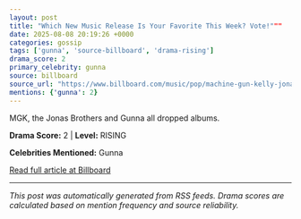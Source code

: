 ```yaml
---
layout: post
title: "Which New Music Release Is Your Favorite This Week? Vote!"""
date: 2025-08-08 20:19:26 +0000
categories: gossip
tags: ['gunna', 'source-billboard', 'drama-rising']
drama_score: 2
primary_celebrity: gunna
source: billboard
source_url: "https://www.billboard.com/music/pop/machine-gun-kelly-jonas-brothers-best-new-music-poll-1236039901/"""
mentions: {'gunna': 2}
---
```


MGK, the Jonas Brothers and Gunna all dropped albums.

**Drama Score:** 2 | **Level:** RISING

**Celebrities Mentioned:** Gunna

[Read full article at Billboard](https://www.billboard.com/music/pop/machine-gun-kelly-jonas-brothers-best-new-music-poll-1236039901/)

---
*This post was automatically generated from RSS feeds. Drama scores are calculated based on mention frequency and source reliability.*
